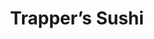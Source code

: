 ---
layout: place
title: "Trapper’s Sushi"
permalink: /washington/tacoma/trapper-s-sushi.html
stateAbbr: WA
stateName: Washington
cityName: Tacoma
seo:
  name: "Trapper’s Sushi"
  type: Restaurant
  links: null
description: "Looking for sushi in Tacoma, Washington? Check out Trapper’s Sushi for a delightful Japanese dining experience. Enjoy a variety of sushi and other dishes in ..."
place_id: ChIJf3MzlRhVkFQR63XUQthj_3I
photos:
  - name: >-
      places/ChIJf3MzlRhVkFQR63XUQthj_3I/photos/AeeoHcL10PpETpV5RH7wEk4Gz9mopJIXsnEbdPgVEWACsybruUxQuBsU6SLGz82rClIV2SggD8t8g4Gnd2tafF_woXhp_iRlSzOiTW9XVJS_PSUGU6iTnSEFlrh7a5uoShMEID7fnhJ5e8TUpSjgpZACi8dQdUmmWFn61jWaHyVeB9oNWEHqCFrU25_Yb5lyAwTa0Wj0hajh1LeQKb48rhCbDqC5gfHklVrMyTI9T1EgnX8qA7YB-PO0deZKi0pD0a2yRXMUuhLbueaT7KieroUvMF2ktwMWbrxH6qtbznZprqThuw
    widthPx: 1280
    heightPx: 720
    authorAttributions:
      - displayName: Trapper’s Sushi Co. Tacoma
        uri: https://maps.google.com/maps/contrib/106534838145500944705
        photoUri: >-
          https://lh3.googleusercontent.com/a-/ALV-UjXG51CLg6kdduc3qK4iQHBQJGR-m2e1dnzspYh622QFAywiZiI=s100-p-k-no-mo
    flagContentUri: >-
      https://www.google.com/local/imagery/report/?cb_client=maps_api_places.places_api&image_key=!1e10!2sAF1QipPrA875OmcQ3WBYMGv8oWTAV4n37buYG9oFv4ct&hl=en-US
    googleMapsUri: >-
      https://www.google.com/maps/place//data=!3m4!1e2!3m2!1sAF1QipPrA875OmcQ3WBYMGv8oWTAV4n37buYG9oFv4ct!2e10!4m2!3m1!1s0x549055189533737f:0x72ff63d842d475eb
  - name: >-
      places/ChIJf3MzlRhVkFQR63XUQthj_3I/photos/AeeoHcJN3DAydN6ZttClUW55yQJZP8Ii77BBVxApmkLVyr_Wochj-w7Df1aktHs5Ef_FtMb4CNOD-oFJynsKiYuiBLWy2Zc8XeUydbpcsVuxyratHSNc0F5zndVoGdwilm0wTSx09Wo1U0WMTpP9fpuwDVTLbpCuyKNCAis_WJMn4OOpcGTr4NP2IdZ4BHuhjLkPKaTLTS7gIYco53-5HE88f3n7B-4Zl1YqIRQ3Tqr9dK2GAHUx47LgF8p9T_bJtCRvPwMIe5J7I_j07YsbyzvjghlbSXA4TtujGPK-qIYv9dDBPQ
    widthPx: 1188
    heightPx: 1186
    authorAttributions:
      - displayName: Trapper’s Sushi Co. Tacoma
        uri: https://maps.google.com/maps/contrib/106534838145500944705
        photoUri: >-
          https://lh3.googleusercontent.com/a-/ALV-UjXG51CLg6kdduc3qK4iQHBQJGR-m2e1dnzspYh622QFAywiZiI=s100-p-k-no-mo
    flagContentUri: >-
      https://www.google.com/local/imagery/report/?cb_client=maps_api_places.places_api&image_key=!1e10!2sAF1QipPmwVa0Z1z_tHtZp4DarQ2HI1_Nm-yLz7zc-yvL&hl=en-US
    googleMapsUri: >-
      https://www.google.com/maps/place//data=!3m4!1e2!3m2!1sAF1QipPmwVa0Z1z_tHtZp4DarQ2HI1_Nm-yLz7zc-yvL!2e10!4m2!3m1!1s0x549055189533737f:0x72ff63d842d475eb
  - name: >-
      places/ChIJf3MzlRhVkFQR63XUQthj_3I/photos/AeeoHcIS_cXQUYfW9MLzcCfLwXS6r-o9c0cQckRB3rX9AnGdgwOTlUp9l9cSKRRYlKetufHFc_83JjVROWtwVRPGtbzsKkPPZ07HavpSsSTimTxAIsmszQcI_-Pr7Crkd1kX-1kSi7fn3REyiKQl8hA8_3UGBsQWIZeGrBvP-BP_VgH10PCBoi8CY7BlR0h44kq3yEA-SARKFbxmYGlLmGkb1J32uLDUzsgd4vHA2ZOJziQ_YN1kegGySwOSh5Nd3QGvXfHR02Knj3Yrnp5QUTDaSQZ3u5ZWPmbKbY4J09OyXwNu4cwJoAH3YLIwKItp8HXnEyjvDQ4TwP7O62lNjCxn2Bls5ZTP3mdOsFKz4xPs-41oobWi4BMJBf9Sc79rcLfazZEtVV6RnOqTTS7p1Rjwod418MnfyVbEv2N502C2F_14Qw
    widthPx: 4032
    heightPx: 3024
    authorAttributions:
      - displayName: Delia Carranza
        uri: https://maps.google.com/maps/contrib/102018299405544772741
        photoUri: >-
          https://lh3.googleusercontent.com/a-/ALV-UjVJc_X59ghQqntpsB-Me-hGqcSWAMhffQQJPi5DCPv0ubUEF9qb=s100-p-k-no-mo
    flagContentUri: >-
      https://www.google.com/local/imagery/report/?cb_client=maps_api_places.places_api&image_key=!1e10!2sCIHM0ogKEICAgICLt4OIWg&hl=en-US
    googleMapsUri: >-
      https://www.google.com/maps/place//data=!3m4!1e2!3m2!1sCIHM0ogKEICAgICLt4OIWg!2e10!4m2!3m1!1s0x549055189533737f:0x72ff63d842d475eb
  - name: >-
      places/ChIJf3MzlRhVkFQR63XUQthj_3I/photos/AeeoHcKcUjqRp_QlSp0nHy9b8uAQKNcOJBmrocCeDAKNbjvJfPlTCZbM6Y_G-DA9dp_xAnABssO9RYyuLcIiP6dTf5p1yNJSBCPH9qGMkyyR0BHRCW5mBoqKxMWTCKcXTg_xJhPAqMNH73f6VPRwcF0BEjcEK8xu3_bWX0vGIfdmSr8IX7yz5aMjSFTphxi_R1VQVVzvLH3rarPOU9HuX7Tbi0Qhbu4RRonf7a44vhPYQgfbBLxvEOiAt-QH5hO2Us7c6KHYuXZFVpmQhoW0IlHRwvnl5BF5CRw0bOfLfuyVtz6LraDLz-4hs-KVaMj3UVj9ILdQxqkNk5MalxzMN3efUMOlJaV5aN4VakZHijS_SeW49SlN0evhTat_kN-2z2diSBHOziMi18nMwT4KEpnoUlX6Tp1Q3xjnUxsycsFlu3pDkw
    widthPx: 4032
    heightPx: 3024
    authorAttributions:
      - displayName: Mattie Kenyon
        uri: https://maps.google.com/maps/contrib/111537987591047292557
        photoUri: >-
          https://lh3.googleusercontent.com/a-/ALV-UjWBevJRFn-_SVfetN_ThM9Em4r-rVqk3Z_YtN7tEeTh5Q_vNyVK=s100-p-k-no-mo
    flagContentUri: >-
      https://www.google.com/local/imagery/report/?cb_client=maps_api_places.places_api&image_key=!1e10!2sCIHM0ogKEICAgICa8KC7Gg&hl=en-US
    googleMapsUri: >-
      https://www.google.com/maps/place//data=!3m4!1e2!3m2!1sCIHM0ogKEICAgICa8KC7Gg!2e10!4m2!3m1!1s0x549055189533737f:0x72ff63d842d475eb
  - name: >-
      places/ChIJf3MzlRhVkFQR63XUQthj_3I/photos/AeeoHcJ1TgQQ7K1jFRJ6zDEr95sB5e8BCIN60C8gPp7d8NiN4hFHKLU9Wuz4cfn78P9CDBGwq4TYyeZ96CMZOsCisb3PKF6vAuCeHiXiqQigw5-v6675MPOVi7jxn3CMrfeffGoBzlLopzOTMEnq8ZlZY8mcW4TwDvtXgf0AbUYVRKaus0B0UTOnjKwbELZ3ZuIKqdiI_KD-YXbl6X1sd7YrHmuhG90FA8pkHzXzXLFHWooGU5mT0J91nVmDjW4VaNji3mnQPpRZqn8UTgx3zuyDYUmq1EHXUtKgHcOJDeVAGdkxr1jHE36n9CmqLu65dmuaJExozJdfZ9yNMO2WeSfmw6shoy6ZkLXpmzP2b-e_QinjFZxNjcZ-2zD-zDe__OEFAiFzwiQvE-3pqyv4UXmqrpVXdJNnLIIwwIslnkDOK8aHcYOU
    widthPx: 3072
    heightPx: 4080
    authorAttributions:
      - displayName: Dillon Potts
        uri: https://maps.google.com/maps/contrib/116494305832371565143
        photoUri: >-
          https://lh3.googleusercontent.com/a-/ALV-UjWlU4w0mUxyrm12Tut5YT65lIqSDzLHqpAEnuG8ZWEy26-rPlHG=s100-p-k-no-mo
    flagContentUri: >-
      https://www.google.com/local/imagery/report/?cb_client=maps_api_places.places_api&image_key=!1e10!2sCIHM0ogKEICAgIDJ4MPO9AE&hl=en-US
    googleMapsUri: >-
      https://www.google.com/maps/place//data=!3m4!1e2!3m2!1sCIHM0ogKEICAgIDJ4MPO9AE!2e10!4m2!3m1!1s0x549055189533737f:0x72ff63d842d475eb
  - name: >-
      places/ChIJf3MzlRhVkFQR63XUQthj_3I/photos/AeeoHcIADniNlvF-rwM2UraJq98qCNJFCm81vyT24FHIef9Y0jpfmTqYJ8i__8psx18N5Eud8qPl6UKb1ktZQrwjLZYrrpMLZ3MI9_bRp_anbq6UAXSwdVptO8AeRHzdOeP-xGl5PWvLVaF3MBXEz3Zzc21kVgzFSlqEfBmDHBW9yoUUtRCZJHvgq0xVyDaTV92bp_ywrP9ijvBZRBIHC2O0BAKtPv-Qp8u8jPShnhuTsgXzVtSejhoJto2GIrdBdydkUFdLHS6HhMA14VkUqc8ClUcjnAo5GVrtE6DYKDSazw0-6REGuubZFdRI5CgWG2o97-SdtSDfOFKLQADdKSheJqUhoFefBgONyVIYQWhbAsevSla4YnE54EciU3EXzko1iVFpqM1Ez5oOz7AEL_DyHxL25beOEtHIyjDll4eq-fJOVA
    widthPx: 4032
    heightPx: 3024
    authorAttributions:
      - displayName: Delia Carranza
        uri: https://maps.google.com/maps/contrib/102018299405544772741
        photoUri: >-
          https://lh3.googleusercontent.com/a-/ALV-UjVJc_X59ghQqntpsB-Me-hGqcSWAMhffQQJPi5DCPv0ubUEF9qb=s100-p-k-no-mo
    flagContentUri: >-
      https://www.google.com/local/imagery/report/?cb_client=maps_api_places.places_api&image_key=!1e10!2sCIHM0ogKEICAgICLt4PCfQ&hl=en-US
    googleMapsUri: >-
      https://www.google.com/maps/place//data=!3m4!1e2!3m2!1sCIHM0ogKEICAgICLt4PCfQ!2e10!4m2!3m1!1s0x549055189533737f:0x72ff63d842d475eb
  - name: >-
      places/ChIJf3MzlRhVkFQR63XUQthj_3I/photos/AeeoHcKZhig_NCVuBLOkmQIhThnHggv-iSAqQ2Fzj2mm0-VueCu3-erex5mESVodiTFNm0J4NF2VIJu_rVwzBiVms5RUU5r9afDfZW4ZOTG9VYOzcxakPekLfE9QZEUUdvxSH01JGU9AJAXpeLkoe3qb2CE-GiFtJf0H-DVS2F1CJQu8qvgCsyUTq6SONWbOS1vNkMkMTexsDJnfcWhVKs-oSxmsZ2SSjUFmvcNsG1BgWAhXYnJfwvUK65ZQDCL0eciSfc0nQYAxzKfDvIV4Anu_vf7x71TSYIbE0QpRY8LqVHFF382xremn1i8yejaY7gz5CnrJ1iC4J9IuVbUmgjEUsqS_WnuxZVmueD91KVcMrdKiZvFukkA3wgFwV6br-OUF2eP6p6AmhWZFZ_iXcrgzrMh7rON6IkoiW-6nETe3C30N5JA
    widthPx: 4032
    heightPx: 3024
    authorAttributions:
      - displayName: Leslie Wunsch
        uri: https://maps.google.com/maps/contrib/107656424804274492028
        photoUri: >-
          https://lh3.googleusercontent.com/a/ACg8ocJlWb8h02Oc7whPbqEfPmyoCMNMtMsbtnuj_znNOgYoMdZa8Q=s100-p-k-no-mo
    flagContentUri: >-
      https://www.google.com/local/imagery/report/?cb_client=maps_api_places.places_api&image_key=!1e10!2sCIHM0ogKEICAgICL_OjRmwE&hl=en-US
    googleMapsUri: >-
      https://www.google.com/maps/place//data=!3m4!1e2!3m2!1sCIHM0ogKEICAgICL_OjRmwE!2e10!4m2!3m1!1s0x549055189533737f:0x72ff63d842d475eb
  - name: >-
      places/ChIJf3MzlRhVkFQR63XUQthj_3I/photos/AeeoHcLtS2QsTh4LjorC28edcoOcmQ-5i_FpUEh5d1qSkGMkFRD02Bf7f7bjyAiE1ZxoIteJlqneuEzynni5_moJTSH-SIZUCw4iECKTjDLtvvQWOqUhfOirQ11gdPuprgnu5KhM9ZqZ_avRPwwOnwv2bCjLM_SvO45RgCM55EydAi1gLf1aiJHl4n3DjbX_hG3Ptf1CuP_EgynHkbvykU3b_EH-bEc-wGAcYQa1Ec2sJvTup7UxQG-obpYd5qBTTHBcQnUtYgIRbK2qAWls8DyjVV2_Kd0rnc1NMCzd1UuEtSr03-l_t7qJkyRexWYMl4_QmCZ7cAjWWoOWMlWWXcALJevkh81k5Qv-fwkWjTZmlZVOWFWqAKsql7X4NaPySV8kSOsTaV7bcz6wni8WknyaSQafUmg0vcshvNgKEmBeg3uU3w
    widthPx: 4032
    heightPx: 2268
    authorAttributions:
      - displayName: Felix Angeles, Jr.
        uri: https://maps.google.com/maps/contrib/114170907291605566277
        photoUri: >-
          https://lh3.googleusercontent.com/a-/ALV-UjWTriPhFPZEXMtIBm06y2oGt_AhASmoFaR_dMvCdx4wY_g-poHk0w=s100-p-k-no-mo
    flagContentUri: >-
      https://www.google.com/local/imagery/report/?cb_client=maps_api_places.places_api&image_key=!1e10!2sCIHM0ogKEICAgICjw8_9IA&hl=en-US
    googleMapsUri: >-
      https://www.google.com/maps/place//data=!3m4!1e2!3m2!1sCIHM0ogKEICAgICjw8_9IA!2e10!4m2!3m1!1s0x549055189533737f:0x72ff63d842d475eb
  - name: >-
      places/ChIJf3MzlRhVkFQR63XUQthj_3I/photos/AeeoHcLiJ6MttBgvBm5zKkT-oq7BZa8BupN6lelkgIwN-OW7ldDgWpAMeGd0Qy8UeIIm59IoepYRBEUiFodM2RreDnA87PmeQ-X_qau2bovgWzPW0sNphHr-yPz_J-LKnQ6SKAfPWb0C68Pi6PjPYZGr3f0T7vxKSPKyrMTYQZlCDVss5jue3lJ2DQeI0OcgOnEcxxM7n7TSDD14zUi5TqvTNGVlDdhNkBvc1I0xNrLgJMRLD8URJKLbfWLkyT-emBlmV28zLWoGYN79yfIOZKjc7DZyq9eK3tIoy9jGCOYK9Fxn8twx3FnOcMbPA7vD5zTeCLU8OJkIl1o26KJLi3qJCFFEm-7aU7RbliqO5zQ3rochaxbCh25BLdVG_Lu-wGMF288LfzF9UdzW6fG9iB7eRLDpidUuyE0IkRUixtJ8y3SepXM
    widthPx: 3024
    heightPx: 4032
    authorAttributions:
      - displayName: Jissel De Los Santos
        uri: https://maps.google.com/maps/contrib/108685498597072854332
        photoUri: >-
          https://lh3.googleusercontent.com/a/ACg8ocK6GuwaGW614MTNi-PRDLoScMwYGvKZ3mq0UB4r7Nhmj2F4Rw=s100-p-k-no-mo
    flagContentUri: >-
      https://www.google.com/local/imagery/report/?cb_client=maps_api_places.places_api&image_key=!1e10!2sCIHM0ogKEICAgICTsrL0ngE&hl=en-US
    googleMapsUri: >-
      https://www.google.com/maps/place//data=!3m4!1e2!3m2!1sCIHM0ogKEICAgICTsrL0ngE!2e10!4m2!3m1!1s0x549055189533737f:0x72ff63d842d475eb
  - name: >-
      places/ChIJf3MzlRhVkFQR63XUQthj_3I/photos/AeeoHcKwscVWqd-nj17Z-pjozwUWalL8xoCHGOthvRXcGxFpi7FKuxO6QTv1pW4R8qPNLrMPrEiUOcqDxk2PB3r_um9HNUE1yvX4QixcuyKNs4sb24u0gpdd-Q2gfpV-b9iLKPjcNlQWyZE6ZiUMAt0sSt5OGCn1dPJ7SdtwFySZ4IXHF3Lhw7FJYtiioLV6yGHVaf8ST1YiF6nkM8EFyhYevD_jG4bu1AbK0Ofv4xPQFxFAe0W7Hrt1K6XnIMuuC8tltswo62z68ByNsApOP-g-e1Ay0zSs3K-jhRSjpU3qma7uT8YTNSP6C2qJ2FKkVIHETjPjxopB2k5G4VapfxxCXaYf_MPlO9pb-PDQl_nT2Ll18KMvwQvUQva_rMpw7tDFInnJfSMMVmxtawwG2yicVV7cM3_97rXVw5RCgCRxn7wMXA
    widthPx: 4032
    heightPx: 3024
    authorAttributions:
      - displayName: Delia Carranza
        uri: https://maps.google.com/maps/contrib/102018299405544772741
        photoUri: >-
          https://lh3.googleusercontent.com/a-/ALV-UjVJc_X59ghQqntpsB-Me-hGqcSWAMhffQQJPi5DCPv0ubUEF9qb=s100-p-k-no-mo
    flagContentUri: >-
      https://www.google.com/local/imagery/report/?cb_client=maps_api_places.places_api&image_key=!1e10!2sCIHM0ogKEICAgICLt_2fTQ&hl=en-US
    googleMapsUri: >-
      https://www.google.com/maps/place//data=!3m4!1e2!3m2!1sCIHM0ogKEICAgICLt_2fTQ!2e10!4m2!3m1!1s0x549055189533737f:0x72ff63d842d475eb
address: 3120 6th Ave, Tacoma, WA 98406, USA
street: 3120 6th Ave
city: Tacoma
state: WA
zip: '98406'
country: USA
neighborhood: Central Tacoma
latitude: '47.255068'
longitude: '-122.477539'
accessibility_options:
  wheelchairAccessibleParking: true
  wheelchairAccessibleEntrance: true
  wheelchairAccessibleRestroom: true
  wheelchairAccessibleSeating: true
business_status: OPERATIONAL
name: Trapper’s Sushi
google_maps_links:
  directionsUri: >-
    https://www.google.com/maps/dir//''/data=!4m7!4m6!1m1!4e2!1m2!1m1!1s0x549055189533737f:0x72ff63d842d475eb!3e0
  placeUri: https://maps.google.com/?cid=8286451619870307819
  writeAReviewUri: >-
    https://www.google.com/maps/place//data=!4m3!3m2!1s0x549055189533737f:0x72ff63d842d475eb!12e1
  reviewsUri: >-
    https://www.google.com/maps/place//data=!4m4!3m3!1s0x549055189533737f:0x72ff63d842d475eb!9m1!1b1
  photosUri: >-
    https://www.google.com/maps/place//data=!4m3!3m2!1s0x549055189533737f:0x72ff63d842d475eb!10e5
primary_type: Sushi Restaurant
opening_hours:
  regular: null
  current: null
secondary_opening_hours:
  regular:
    weekdayDescriptions: null
    type: null
  current:
    weekdayDescriptions: null
    type: null
phone: null
price_level: null
price_range: null
rating: null
rating_count: 0
website: null
reviews: null
parking_options: null
payment_options: null
allow_dogs: null
curbside_pickup: null
delivery: null
dine_in: null
good_for_children: null
good_for_groups: null
good_for_sports: null
live_music: null
menu_for_children: null
outdoor_seating: null
reservable: null
restroom: null
serves_beer: null
serves_breakfast: null
serves_brunch: null
serves_cocktails: null
serves_coffee: null
serves_dinner: null
serves_dessert: null
serves_lunch: null
serves_vegetarian_food: null
serves_wine: null
takeout: null
summary: null

---